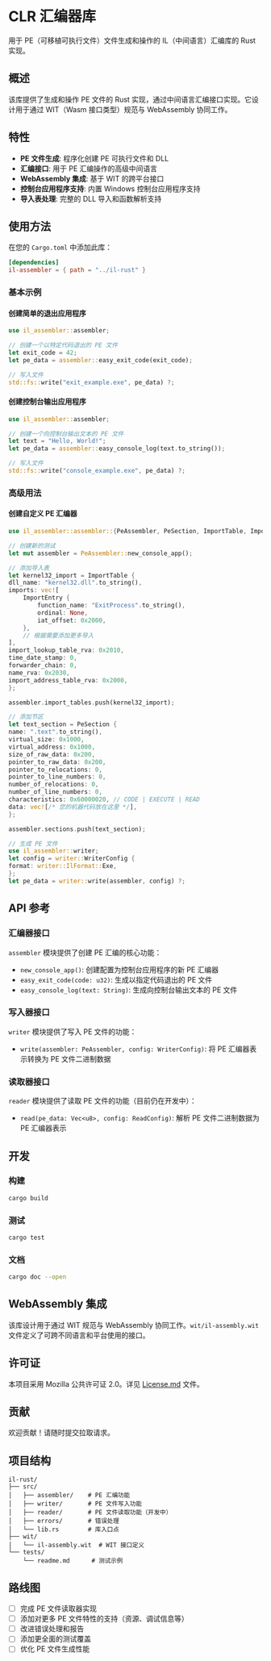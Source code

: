 # CLR 汇编器库

用于 PE（可移植可执行文件）文件生成和操作的 IL（中间语言）汇编库的 Rust 实现。

## 概述

该库提供了生成和操作 PE 文件的 Rust 实现，通过中间语言汇编接口实现。它设计用于通过 WIT（Wasm 接口类型）规范与 WebAssembly
协同工作。

## 特性

- **PE 文件生成**: 程序化创建 PE 可执行文件和 DLL
- **汇编接口**: 用于 PE 汇编操作的高级中间语言
- **WebAssembly 集成**: 基于 WIT 的跨平台接口
- **控制台应用程序支持**: 内置 Windows 控制台应用程序支持
- **导入表处理**: 完整的 DLL 导入和函数解析支持

## 使用方法

在您的 `Cargo.toml` 中添加此库：

```toml
[dependencies]
il-assembler = { path = "../il-rust" }
```

### 基本示例

#### 创建简单的退出应用程序

```rust
use il_assembler::assembler;

// 创建一个以特定代码退出的 PE 文件
let exit_code = 42;
let pe_data = assembler::easy_exit_code(exit_code);

// 写入文件
std::fs::write("exit_example.exe", pe_data) ?;
```

#### 创建控制台输出应用程序

```rust
use il_assembler::assembler;

// 创建一个向控制台输出文本的 PE 文件
let text = "Hello, World!";
let pe_data = assembler::easy_console_log(text.to_string());

// 写入文件
std::fs::write("console_example.exe", pe_data) ?;
```

### 高级用法

#### 创建自定义 PE 汇编器

```rust
use il_assembler::assembler::{PeAssembler, PeSection, ImportTable, ImportEntry};

// 创建新的测试
let mut assembler = PeAssembler::new_console_app();

// 添加导入表
let kernel32_import = ImportTable {
dll_name: "kernel32.dll".to_string(),
imports: vec![
    ImportEntry {
        function_name: "ExitProcess".to_string(),
        ordinal: None,
        iat_offset: 0x2000,
    },
    // 根据需要添加更多导入
],
import_lookup_table_rva: 0x2010,
time_date_stamp: 0,
forwarder_chain: 0,
name_rva: 0x2030,
import_address_table_rva: 0x2000,
};

assembler.import_tables.push(kernel32_import);

// 添加节区
let text_section = PeSection {
name: ".text".to_string(),
virtual_size: 0x1000,
virtual_address: 0x1000,
size_of_raw_data: 0x200,
pointer_to_raw_data: 0x200,
pointer_to_relocations: 0,
pointer_to_line_numbers: 0,
number_of_relocations: 0,
number_of_line_numbers: 0,
characteristics: 0x60000020, // CODE | EXECUTE | READ
data: vec![/* 您的机器代码放在这里 */],
};

assembler.sections.push(text_section);

// 生成 PE 文件
use il_assembler::writer;
let config = writer::WriterConfig {
format: writer::IlFormat::Exe,
};
let pe_data = writer::write(assembler, config) ?;
```

## API 参考

### 汇编器接口

`assembler` 模块提供了创建 PE 汇编的核心功能：

- `new_console_app()`: 创建配置为控制台应用程序的新 PE 汇编器
- `easy_exit_code(code: u32)`: 生成以指定代码退出的 PE 文件
- `easy_console_log(text: String)`: 生成向控制台输出文本的 PE 文件

### 写入器接口

`writer` 模块提供了写入 PE 文件的功能：

- `write(assembler: PeAssembler, config: WriterConfig)`: 将 PE 汇编器表示转换为 PE 文件二进制数据

### 读取器接口

`reader` 模块提供了读取 PE 文件的功能（目前仍在开发中）：

- `read(pe_data: Vec<u8>, config: ReadConfig)`: 解析 PE 文件二进制数据为 PE 汇编器表示

## 开发

### 构建

```bash
cargo build
```

### 测试

```bash
cargo test
```

### 文档

```bash
cargo doc --open
```

## WebAssembly 集成

该库设计用于通过 WIT 规范与 WebAssembly 协同工作。`wit/il-assembly.wit` 文件定义了可跨不同语言和平台使用的接口。

## 许可证

本项目采用 Mozilla 公共许可证 2.0。详见 [License.md](../../License.md) 文件。

## 贡献

欢迎贡献！请随时提交拉取请求。

## 项目结构

```
il-rust/
├── src/
│   ├── assembler/    # PE 汇编功能
│   ├── writer/       # PE 文件写入功能
│   ├── reader/       # PE 文件读取功能（开发中）
│   ├── errors/       # 错误处理
│   └── lib.rs        # 库入口点
├── wit/
│   └── il-assembly.wit  # WIT 接口定义
└── tests/
    └── readme.md      # 测试示例
```

## 路线图

- [ ] 完成 PE 文件读取器实现
- [ ] 添加对更多 PE 文件特性的支持（资源、调试信息等）
- [ ] 改进错误处理和报告
- [ ] 添加更全面的测试覆盖
- [ ] 优化 PE 文件生成性能